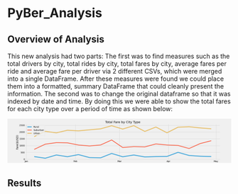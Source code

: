 # PyBer_Analysis

## Overview of Analysis

This new analysis had two parts: 
The first was to find measures such as the total drivers by city, total rides by city, total fares by city, average fares 
per ride and average fare per driver via 2 different CSVs, which were merged into a single DataFrame. After these 
measures were found we could place them into a formatted, summary DataFrame that could cleanly present the information. 
The second was to change the original dataframe so that it was indexed by date and time. By doing this we were able to 
show the total fares for each city type over a period of time as shown below:


![Alt text](https://github.com/jeremylam21/PyBer_Analysis/blob/99f6250fb4110a3da86c96ee2ea397de9effc530/analysis/Fig7.png)


## Results
